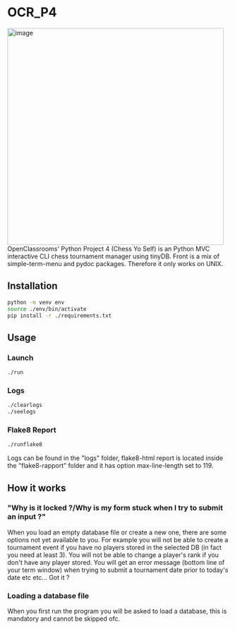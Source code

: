 # OCR_P4

<img width="490" alt="image" src="https://user-images.githubusercontent.com/50454011/107670243-d3d66400-6c92-11eb-9bc0-10294308cb0b.png">
OpenClassrooms' Python Project 4 (Chess Yo Self) is an Python MVC interactive CLI chess tournament manager using tinyDB.
Front is a mix of simple-term-menu and pydoc packages.
Therefore it only works on UNIX.

## Installation

```bash
python -m venv env
source ./env/bin/activate
pip install -r ./requirements.txt
```

## Usage

### Launch

```bash
./run
```

### Logs
```bash
./clearlogs
./seelogs
```

### Flake8 Report
```bash
./runflake8
```
Logs can be found in the "logs" folder, flake8-html report is located inside the "flake8-rapport" folder and it has option max-line-length set to 119.

## How it works

### "Why is it locked ?/Why is my form stuck when I try to submit an input ?"
When you load an empty database file or create a new one, there are some options not yet available to you.
For example you will not be able to create a tournament event if you have no players stored in the selected DB (in fact you need at least 3).
You will not be able to change a player's rank if you don't have any player stored.
You will get an error message (bottom line of your term window) when trying to submit a tournament date prior to today's date etc etc...
Got it ?

### Loading a database file
When you first run the program you will be asked to load a database, this is mandatory and cannot be skipped ofc.
